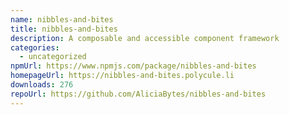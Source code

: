 ```yaml
---
name: nibbles-and-bites
title: nibbles-and-bites
description: A composable and accessible component framework
categories:
  - uncategorized
npmUrl: https://www.npmjs.com/package/nibbles-and-bites
homepageUrl: https://nibbles-and-bites.polycule.li
downloads: 276
repoUrl: https://github.com/AliciaBytes/nibbles-and-bites
---
```

